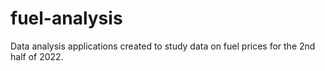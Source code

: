 # fuel-analysis
Data analysis applications created to study data on fuel prices for the 2nd half of 2022.
